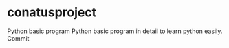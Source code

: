 # conatusproject 
Python basic program
Python basic program in detail to learn python easily.
Commit
